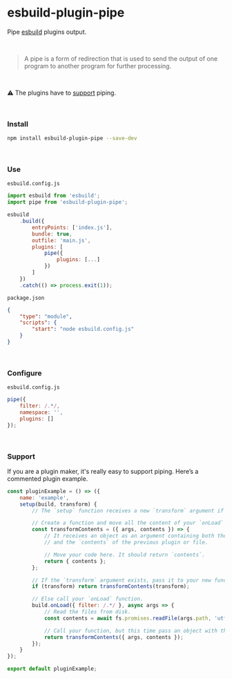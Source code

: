 # esbuild-plugin-pipe

Pipe [esbuild](https://github.com/evanw/esbuild) plugins output.

<br>

> A pipe is a form of redirection that is used to send the output of one program to another program for further processing.

<br>

⚠️ The plugins have to [support](#support) piping.

<br>

### Install

```zsh
npm install esbuild-plugin-pipe --save-dev
```

<br>

### Use

`esbuild.config.js`

```js
import esbuild from 'esbuild';
import pipe from 'esbuild-plugin-pipe';

esbuild
    .build({
        entryPoints: ['index.js'],
        bundle: true,
        outfile: 'main.js',
        plugins: [
            pipe({
                plugins: [...]
            })
        ]
    })
    .catch(() => process.exit(1));
```

`package.json`

```json
{
    "type": "module",
    "scripts": {
        "start": "node esbuild.config.js"
    }
}
```

<br>

### Configure

`esbuild.config.js`

```js
pipe({
    filter: /.*/,
    namespace: '',
    plugins: []
});
```

<br>

### Support

If you are a plugin maker, it's really easy to support piping. Here’s a commented plugin example.

```js
const pluginExample = () => ({
    name: 'example',
    setup(build, transform) {
        // The `setup` function receives a new `transform` argument if it’s in a pipe.

        // Create a function and move all the content of your `onLoad` function in it, except the `readfile`.
        const transformContents = ({ args, contents }) => {
            // It receives an object as an argument containing both the standard arguments of the `onLoad` function
            // and the `contents` of the previous plugin or file.

            // Move your code here. It should return `contents`.
            return { contents };
        };

        // If the `transform` argument exists, pass it to your new function.
        if (transform) return transformContents(transform);

        // Else call your `onLoad` function.
        build.onLoad({ filter: /.*/ }, async args => {
            // Read the files from disk.
            const contents = await fs.promises.readFile(args.path, 'utf8');

            // Call your function, but this time pass an object with the `onLoad` arguments and the file `contents`.
            return transformContents({ args, contents });
        });
    }
});

export default pluginExample;
```
